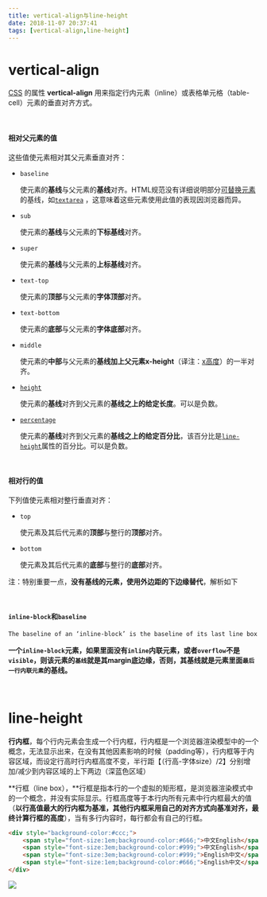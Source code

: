 ```yaml
---
title: vertical-align与line-height
date: 2018-11-07 20:37:41
tags: [vertical-align,line-height]
---
```


# vertical-align

[CSS](https://developer.mozilla.org/en-US/docs/CSS) 的属性 **vertical-align** 用来指定行内元素（inline）或表格单元格（table-cell）元素的垂直对齐方式。 

<br/>

#### 相对父元素的值

这些值使元素相对其父元素垂直对齐：

- `baseline`

  使元素的**基线**与父元素的**基线**对齐。HTML规范没有详细说明部分[可替换元素](https://developer.mozilla.org/zh-CN/docs/Web/CSS/Replaced_element)的基线，如[`textarea`](https://developer.mozilla.org/zh-CN/docs/Web/HTML/Element/textarea) ，这意味着这些元素使用此值的表现因浏览器而异。

  

- `sub`

  使元素的**基线**与父元素的**下标基线**对齐。

  

- `super`

  使元素的**基线**与父元素的**上标基线**对齐。

  

- `text-top`

  使元素的**顶部**与父元素的**字体顶部**对齐。

  

- `text-bottom`

  使元素的**底部**与父元素的**字体底部**对齐。

  

- `middle`

  使元素的**中部**与父元素的**基线加上父元素x-height**（译注：[x高度](https://www.zhangxinxu.com/wordpress/2015/06/about-letter-x-of-css/)）的一半对齐。

  

- [`height`](https://developer.mozilla.org/zh-CN/docs/Web/CSS/length)

  使元素的**基线**对齐到父元素的**基线之上的给定长度**。可以是负数。

  

- [`percentage`](https://developer.mozilla.org/zh-CN/docs/Web/CSS/percentage)

  使元素的**基线**对齐到父元素的**基线之上的给定百分比**，该百分比是[`line-height`](https://developer.mozilla.org/zh-CN/docs/Web/CSS/line-height)属性的百分比。可以是负数。

  <br/>

  <!--more-->

#### 相对行的值

下列值使元素相对整行垂直对齐：

- `top`

  使元素及其后代元素的**顶部**与整行的**顶部**对齐。

  

- `bottom`

  使元素及其后代元素的**底部**与整行的**底部**对齐。

  

注：特别重要一点，**没有基线的元素，使用外边距的下边缘替代**，解析如下

<br/>

#### **`inline-block`和`baseline`** 

```markdown
The baseline of an ‘inline-block’ is the baseline of its last line box in the normal flow, unless it has either no in-flow line boxes or if its ‘overflow’ property has a computed value other than ‘visible’, in which case the baseline is the bottom margin edge.
```

**一个`inline-block`元素，如果里面没有`inline`内联元素，或者`overflow`不是`visible`，则该元素的`基线`就是其margin底边缘，否则，其基线就是元素里面`最后一行内联元素`的基线。** 

<br/>

# line-height

**行内框**，每个行内元素会生成一个行内框，行内框是一个浏览器渲染模型中的一个概念，无法显示出来，在没有其他因素影响的时候（padding等），行内框等于内容区域，而设定行高时行内框高度不变，半行距【（行高-字体size）/2】分别增加/减少到内容区域的上下两边（深蓝色区域）



**行框（line box），**行框是指本行的一个虚拟的矩形框，是浏览器渲染模式中的一个概念，并没有实际显示。行框高度等于本行内所有元素中行内框最大的值（**以行高值最大的行内框为基准，其他行内框采用自己的对齐方式向基准对齐，最终计算行框的高度**），当有多行内容时，每行都会有自己的行框。



```html
<div style="background-color:#ccc;">
    <span style="font-size:1em;background-color:#666;">中文English</span>
    <span style="font-size:3em;background-color:#999;">中文English</span>
    <span style="font-size:3em;background-color:#999;">English中文</span>
    <span style="font-size:1em;background-color:#666;">English中文</span>
</div>
```

![](vertical-align与line-height\snipaste20181107_212101.png)

